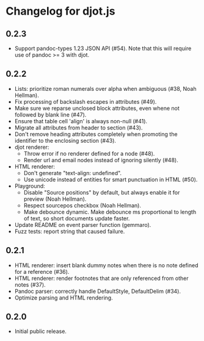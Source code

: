# Changelog for djot.js

## 0.2.3

* Support pandoc-types 1.23 JSON API (#54).
  Note that this will require use of pandoc >= 3 with djot.

## 0.2.2

* Lists: prioritize roman numerals over alpha when ambiguous (#38,
  Noah Hellman).
* Fix processing of backslash escapes in attributes (#49).
* Make sure we reparse unclosed block attributes, even whene not
  followed by blank line (#47).
* Ensure that table cell 'align' is always non-null (#41).
* Migrate all attributes from header to section (#43).
* Don't remove heading attributes completely when promoting the
  identifier to the enclosing section (#43).
* djot renderer:
  + Throw error if no renderer defined for a node (#48).
  + Render url and email nodes instead of ignoring silently (#48).
* HTML renderer:
  + Don't generate "text-align: undefined".
  + Use unicode instead of entities for smart punctuation in HTML (#50).
* Playground:
  + Disable "Source positions" by default, but always enable it
    for preview (Noah Hellman).
  + Respect sourcepos checkbox (Noah Hellman).
  + Make debounce dynamic. Make debounce ms proportional to
    length of text, so short documents update faster.
* Update README on event parser function (gemmaro).
* Fuzz tests: report string that caused failure.

## 0.2.1

* HTML renderer: insert blank dummy notes when there is no
  note defined for a reference (#36).
* HTML renderer: render footnotes that are only referenced from other
  notes (#37).
* Pandoc parser: correctly handle DefaultStyle, DefaultDelim (#34).
* Optimize parsing and HTML rendering.

## 0.2.0

* Initial public release.
